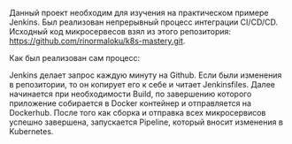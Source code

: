 Данный проект необходим для изучения на практическом примере Jenkins. Был реализован непрерывный процесс интеграции CI/CD/CD. 
Исходный код микросервесов взял из этого репозитория: https://github.com/rinormaloku/k8s-mastery.git. 

Как был реализован сам процесс: 

Jenkins делает запрос каждую минуту на Github. Если были изменения в репозитории, то он копирует его к себе и читает Jenkinsfiles. Далее начинается при необходимости Build, по завершению которого приложение собирается в Docker контейнер и отправляется на Dockerhub. После того как сборка и отправка всех микросервисов успешно завершена, запускается Pipeline, который вносит изменения в Kubernetes.
